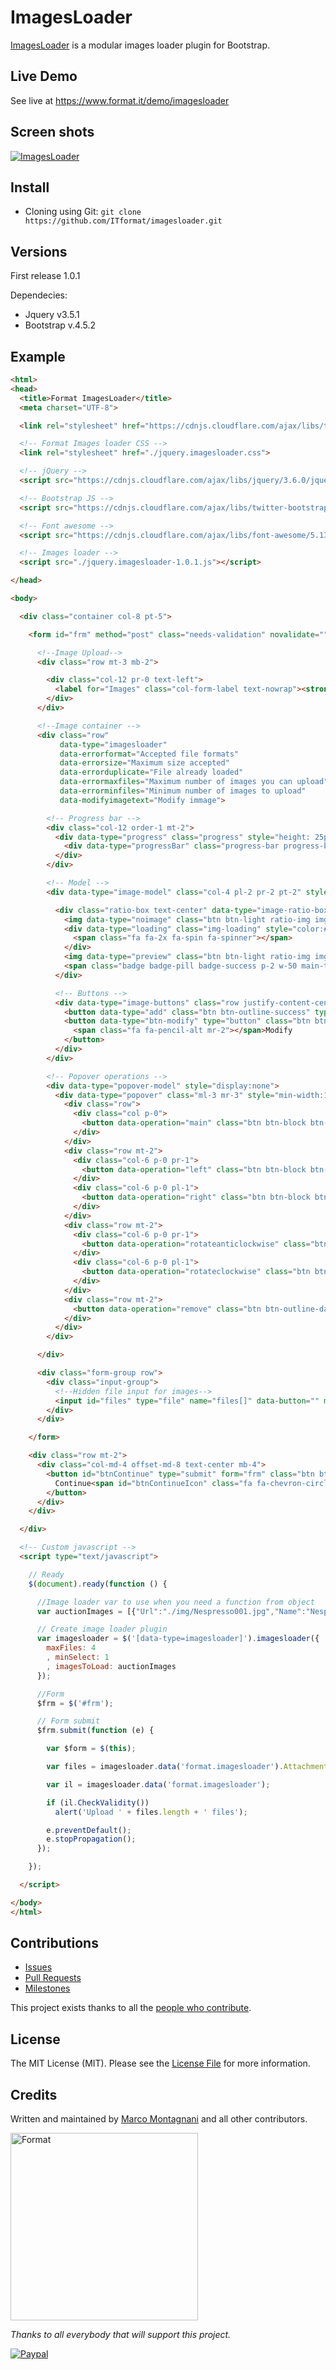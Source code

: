 # ImagesLoader

<!--version-->

[ImagesLoader](https://github.com/itformat/imagesloader/) is a modular images loader plugin for Bootstrap.

## Live Demo
See live at https://www.format.it/demo/imagesloader

## Screen shots
<a href="https://www.format.it/demo/imagesloader">
  <img alt="ImagesLoader" src="https://www.format.it/demo/imagesloader/screenshots/0001.png" />
</a>

## Install
- Cloning using Git: `git clone https://github.com/ITformat/imagesloader.git`

## Versions

First release 1.0.1

Dependecies:
  - Jquery v3.5.1
  - Bootstrap v.4.5.2

## Example

```html
<html>
<head>
  <title>Format ImagesLoader</title>
  <meta charset="UTF-8">

  <link rel="stylesheet" href="https://cdnjs.cloudflare.com/ajax/libs/twitter-bootstrap/4.6.0/css/bootstrap.min.css" crossorigin="anonymous">

  <!-- Format Images loader CSS -->
  <link rel="stylesheet" href="./jquery.imagesloader.css">

  <!-- jQuery -->
  <script src="https://cdnjs.cloudflare.com/ajax/libs/jquery/3.6.0/jquery.min.js" crossorigin="anonymous"></script>

  <!-- Bootstrap JS -->
  <script src="https://cdnjs.cloudflare.com/ajax/libs/twitter-bootstrap/4.6.0/js/bootstrap.bundle.min.js" crossorigin="anonymous"></script>

  <!-- Font awesome -->
  <script src="https://cdnjs.cloudflare.com/ajax/libs/font-awesome/5.13.1/js/all.min.js" crossorigin="anonymous"></script>

  <!-- Images loader -->
  <script src="./jquery.imagesloader-1.0.1.js"></script>

</head>

<body>

  <div class="container col-8 pt-5">

    <form id="frm" method="post" class="needs-validation" novalidate="">

      <!--Image Upload-->
      <div class="row mt-3 mb-2">

        <div class="col-12 pr-0 text-left">
          <label for="Images" class="col-form-label text-nowrap"><strong>Images loader</strong></label>
        </div>
      </div>

      <!--Image container -->
      <div class="row"
           data-type="imagesloader"
           data-errorformat="Accepted file formats"
           data-errorsize="Maximum size accepted"
           data-errorduplicate="File already loaded"
           data-errormaxfiles="Maximum number of images you can upload"
           data-errorminfiles="Minimum number of images to upload"
           data-modifyimagetext="Modify immage">

        <!-- Progress bar -->
        <div class="col-12 order-1 mt-2">
          <div data-type="progress" class="progress" style="height: 25px; display:none;">
            <div data-type="progressBar" class="progress-bar progress-bar-striped progress-bar-animated bg-success" role="progressbar" style="width: 100%;">Load in progress...</div>
          </div>
        </div>

        <!-- Model -->
        <div data-type="image-model" class="col-4 pl-2 pr-2 pt-2" style="max-width:200px; display:none;">

          <div class="ratio-box text-center" data-type="image-ratio-box">
            <img data-type="noimage" class="btn btn-light ratio-img img-fluid p-2 image border dashed rounded" src="./img/photo-camera-gray.svg" style="cursor:pointer;">
            <div data-type="loading" class="img-loading" style="color:#218838; display:none;">
              <span class="fa fa-2x fa-spin fa-spinner"></span>
            </div>
            <img data-type="preview" class="btn btn-light ratio-img img-fluid p-2 image border dashed rounded" src="" style="display: none; cursor: default;">
            <span class="badge badge-pill badge-success p-2 w-50 main-tag" style="display:none;">Main</span>
          </div>

          <!-- Buttons -->
          <div data-type="image-buttons" class="row justify-content-center mt-2">
            <button data-type="add" class="btn btn-outline-success" type="button"><span class="fa fa-camera mr-2"></span>Add</button>
            <button data-type="btn-modify" type="button" class="btn btn-outline-success m-0" data-toggle="popover" data-placement="right" style="display:none;">
              <span class="fa fa-pencil-alt mr-2"></span>Modify
            </button>
          </div>
        </div>

        <!-- Popover operations -->
        <div data-type="popover-model" style="display:none">
          <div data-type="popover" class="ml-3 mr-3" style="min-width:150px;">
            <div class="row">
              <div class="col p-0">
                <button data-operation="main" class="btn btn-block btn-success btn-sm rounded-pill" type="button"><span class="fa fa-angle-double-up mr-2"></span>Main</button>
              </div>
            </div>
            <div class="row mt-2">
              <div class="col-6 p-0 pr-1">
                <button data-operation="left" class="btn btn-block btn-outline-success btn-sm rounded-pill" type="button"><span class="fa fa-angle-left mr-2"></span>Left</button>
              </div>
              <div class="col-6 p-0 pl-1">
                <button data-operation="right" class="btn btn-block btn-outline-success btn-sm rounded-pill" type="button">Right<span class="fa fa-angle-right ml-2"></span></button>
              </div>
            </div>
            <div class="row mt-2">
              <div class="col-6 p-0 pr-1">
                <button data-operation="rotateanticlockwise" class="btn btn-block btn-outline-success btn-sm rounded-pill" type="button"><span class="fas fa-undo-alt mr-2"></span>Rotate</button>
              </div>
              <div class="col-6 p-0 pl-1">
                <button data-operation="rotateclockwise" class="btn btn-block btn-outline-success btn-sm rounded-pill" type="button">Rotate<span class="fas fa-redo-alt ml-2"></span></button>
              </div>
            </div>
            <div class="row mt-2">
              <button data-operation="remove" class="btn btn-outline-danger btn-sm btn-block" type="button"><span class="fa fa-times mr-2"></span>Remove</button>
            </div>
          </div>
        </div>

      </div>

      <div class="form-group row">
        <div class="input-group">
          <!--Hidden file input for images-->
          <input id="files" type="file" name="files[]" data-button="" multiple="" accept="image/jpeg, image/png, image/gif," style="display:none;">
        </div>
      </div>

    </form>

    <div class="row mt-2">
      <div class="col-md-4 offset-md-8 text-center mb-4">
        <button id="btnContinue" type="submit" form="frm" class="btn btn-block btn-outline-success float-right" data-toggle="tooltip" data-trigger="manual" data-placement="top" data-title="Continue">
          Continue<span id="btnContinueIcon" class="fa fa-chevron-circle-right ml-2"></span><span id="btnContinueLoading" class="fa fa-spin fa-spinner ml-2" style="display:none"></span>
        </button>
      </div>
    </div>

  </div>

  <!-- Custom javascript -->
  <script type="text/javascript">

    // Ready
    $(document).ready(function () {

      //Image loader var to use when you need a function from object
      var auctionImages = [{"Url":"./img/Nespresso001.jpg","Name":"Nespresso001"},{"Url":"./img/Nespresso002.jpg","Name":"Nespresso002"}];

      // Create image loader plugin
      var imagesloader = $('[data-type=imagesloader]').imagesloader({
        maxFiles: 4
        , minSelect: 1
        , imagesToLoad: auctionImages
      });

      //Form
      $frm = $('#frm');

      // Form submit
      $frm.submit(function (e) {

        var $form = $(this);

        var files = imagesloader.data('format.imagesloader').AttachmentArray;

        var il = imagesloader.data('format.imagesloader');

        if (il.CheckValidity())
          alert('Upload ' + files.length + ' files');        

        e.preventDefault();
        e.stopPropagation();
      });

    });

  </script>

</body>
</html>
```
## Contributions
* [Issues](https://github.com/ITformat/ImagesLoader/issues)
* [Pull Requests](https://github.com/ITformat/ImagesLoader/pulls)
* [Milestones](https://github.com/ITformat/ImagesLoader/milestones)

This project exists thanks to all the [people who contribute](https://github.com/ITformat/ImagesLoader/graphs/contributors).

## License
The MIT License (MIT).
Please see the [License File](https://github.com/ITformat/ImagesLoader/blob/main/LICENSE) for more information.

## Credits

Written and maintained by [Marco Montagnani](https://www.format.it/#team) and all other contributors.

<a class="readme-logo" href="https://www.format.it/">
  <img alt="Format" src="https://www.format.it/img/logo-format.png" width="300px" />
</a>

*Thanks to all everybody that will support this project.*

[![Paypal](https://www.paypalobjects.com/en_US/i/btn/btn_donate_LG.gif)](https://www.paypal.com/donate?hosted_button_id=FDL9PF2E2MGF8)

